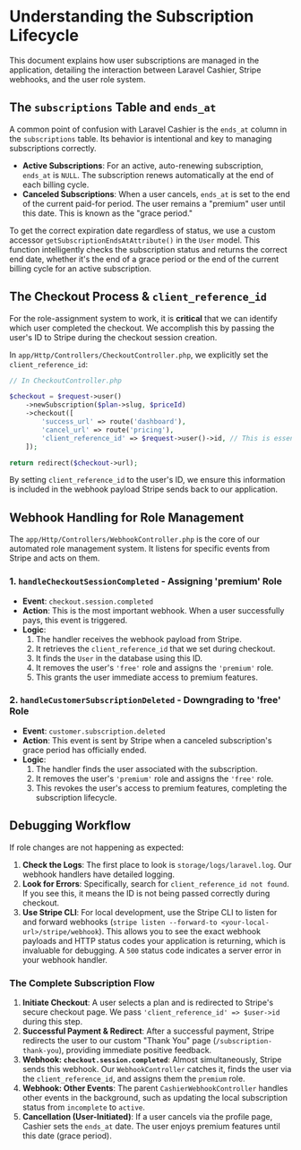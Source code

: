 # Understanding the Subscription Lifecycle

This document explains how user subscriptions are managed in the application, detailing the interaction between Laravel Cashier, Stripe webhooks, and the user role system.

## The `subscriptions` Table and `ends_at`

A common point of confusion with Laravel Cashier is the `ends_at` column in the `subscriptions` table. Its behavior is intentional and key to managing subscriptions correctly.

-   **Active Subscriptions**: For an active, auto-renewing subscription, `ends_at` is `NULL`. The subscription renews automatically at the end of each billing cycle.
-   **Canceled Subscriptions**: When a user cancels, `ends_at` is set to the end of the current paid-for period. The user remains a "premium" user until this date. This is known as the "grace period."

To get the correct expiration date regardless of status, we use a custom accessor `getSubscriptionEndsAtAttribute()` in the `User` model. This function intelligently checks the subscription status and returns the correct end date, whether it's the end of a grace period or the end of the current billing cycle for an active subscription.

## The Checkout Process & `client_reference_id`

For the role-assignment system to work, it is **critical** that we can identify which user completed the checkout. We accomplish this by passing the user's ID to Stripe during the checkout session creation.

In `app/Http/Controllers/CheckoutController.php`, we explicitly set the `client_reference_id`:

```php
// In CheckoutController.php

$checkout = $request->user()
    ->newSubscription($plan->slug, $priceId)
    ->checkout([
        'success_url' => route('dashboard'),
        'cancel_url' => route('pricing'),
        'client_reference_id' => $request->user()->id, // This is essential!
    ]);

return redirect($checkout->url);
```

By setting `client_reference_id` to the user's ID, we ensure this information is included in the webhook payload Stripe sends back to our application.

## Webhook Handling for Role Management

The `app/Http/Controllers/WebhookController.php` is the core of our automated role management system. It listens for specific events from Stripe and acts on them.

### 1. `handleCheckoutSessionCompleted` - Assigning 'premium' Role

-   **Event**: `checkout.session.completed`
-   **Action**: This is the most important webhook. When a user successfully pays, this event is triggered.
-   **Logic**:
    1.  The handler receives the webhook payload from Stripe.
    2.  It retrieves the `client_reference_id` that we set during checkout.
    3.  It finds the `User` in the database using this ID.
    4.  It removes the user's `'free'` role and assigns the `'premium'` role.
    5.  This grants the user immediate access to premium features.

### 2. `handleCustomerSubscriptionDeleted` - Downgrading to 'free' Role

-   **Event**: `customer.subscription.deleted`
-   **Action**: This event is sent by Stripe when a canceled subscription's grace period has officially ended.
-   **Logic**:
    1.  The handler finds the user associated with the subscription.
    2.  It removes the user's `'premium'` role and assigns the `'free'` role.
    3.  This revokes the user's access to premium features, completing the subscription lifecycle.

## Debugging Workflow

If role changes are not happening as expected:

1.  **Check the Logs**: The first place to look is `storage/logs/laravel.log`. Our webhook handlers have detailed logging.
2.  **Look for Errors**: Specifically, search for `client_reference_id not found`. If you see this, it means the ID is not being passed correctly during checkout.
3.  **Use Stripe CLI**: For local development, use the Stripe CLI to listen for and forward webhooks (`stripe listen --forward-to <your-local-url>/stripe/webhook`). This allows you to see the exact webhook payloads and HTTP status codes your application is returning, which is invaluable for debugging. A `500` status code indicates a server error in your webhook handler. 

### The Complete Subscription Flow

1.  **Initiate Checkout**: A user selects a plan and is redirected to Stripe's secure checkout page. We pass `'client_reference_id' => $user->id` during this step.
2.  **Successful Payment & Redirect**: After a successful payment, Stripe redirects the user to our custom "Thank You" page (`/subscription-thank-you`), providing immediate positive feedback.
3.  **Webhook: `checkout.session.completed`**: Almost simultaneously, Stripe sends this webhook. Our `WebhookController` catches it, finds the user via the `client_reference_id`, and assigns them the `premium` role.
4.  **Webhook: Other Events**: The parent `CashierWebhookController` handles other events in the background, such as updating the local subscription status from `incomplete` to `active`.
5.  **Cancellation (User-Initiated)**: If a user cancels via the profile page, Cashier sets the `ends_at` date. The user enjoys premium features until this date (grace period). 
